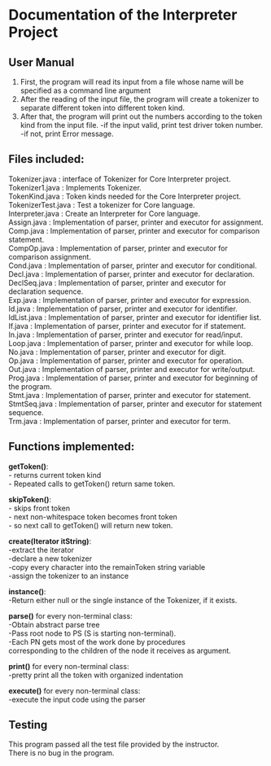 # Documentation of the Interpreter Project
## User Manual
1. First, the program will read its input from a file whose name will be specified as a command line argument
2. After the reading of the input file, the program will create a tokenizer to separate different token into different token kind.
3. After that, the program will print out the numbers according to the token kind from the input file.
  -if the input valid, print test driver token number.
  -if not, print Error message.

## Files included:
Tokenizer.java : interface of Tokenizer for Core Interpreter project.  
Tokenizer1.java : Implements Tokenizer.  
TokenKind.java : Token kinds needed for the Core Interpreter project.  
TokenizerTest.java : Test a tokenizer for Core language.  
Interpreter.java :  Create an Interpreter for Core language.  
Assign.java : Implementation of parser, printer and executor for assignment.  
Comp.java : Implementation of parser, printer and executor for comparison statement.  
CompOp.java : Implementation of parser, printer and executor for comparison assignment.  
Cond.java : Implementation of parser, printer and executor for conditional.  
Decl.java : Implementation of parser, printer and executor for declaration.  
DeclSeq.java : Implementation of parser, printer and executor for declaration sequence.  
Exp.java : Implementation of parser, printer and executor for expression.  
Id.java : Implementation of parser, printer and executor for identifier.  
IdList.java : Implementation of parser, printer and executor for identifier list.  
If.java : Implementation of parser, printer and executor for if statement.  
In.java : Implementation of parser, printer and executor for read/input.  
Loop.java : Implementation of parser, printer and executor for while loop.  
No.java : Implementation of parser, printer and executor for digit.  
Op.java : Implementation of parser, printer and executor for operation.  
Out.java : Implementation of parser, printer and executor for write/output.  
Prog.java : Implementation of parser, printer and executor for beginning of the program.  
Stmt.java : Implementation of parser, printer and executor for statement.  
StmtSeq.java : Implementation of parser, printer and executor for statement sequence.  
Trm.java : Implementation of parser, printer and executor for term.  


## Functions implemented:
**getToken()**:   
	- returns current token kind   
	- Repeated calls to getToken() return same token.   
 
**skipToken()**:   
	- skips front token   
	- next non-whitespace token becomes front token   
	- so next call to getToken() will return new token.  

**create(Iterator<String> itString)**:  
	-extract the iterator<String>  
	-declare a new tokenizer  
	-copy every character into the remainToken string variable  
	-assign the tokenizer to an instance   

**instance()**:  
	-Return either null or the single instance of the Tokenizer, if it exists.  
	
**parse()** for every non-terminal class:  
    -Obtain abstract parse tree  
    -Pass root node to PS (S is starting non-terminal).  
    -Each PN gets most of the work done by procedures  
        corresponding to the children of the node it receives as argument.  
        
**print()** for every non-terminal class:  
    -pretty print all the token with organized indentation  

**execute()** for every non-terminal class:  
    -execute the input code using the parser  
     
## Testing
This program passed all the test file provided by the instructor.  
There is no bug in the program.  
